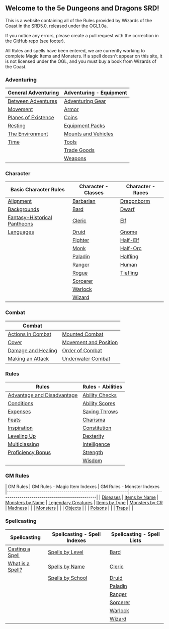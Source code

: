 ## Welcome to the 5e Dungeons and Dragons SRD!

This is a website containing all of the Rules provided by Wizards of the Coast in the SRD5.0, released under the OGL1.0a.

If you notice any errors, please create a pull request with the correction in the GitHub repo (see footer).

All Rules and spells have been entered, we are currently working to complete Magic Items and Monsters.  If a spell doesn't appear on this site, it is not licensed under the OGL, and you must buy a book from Wizards of the Coast.

### Adventuring

| General Adventuring                                     | Adventuring - Equipment                                           |
|---------------------------------------------------------|-------------------------------------------------------------------|
| [Between Adventures](/Adventuring/between_adventures)   | [Adventuring Gear](/Adventuring/equipment/adventuring_gear)       |
| [Movement](/Adventuring/movement)                       | [Armor](/Adventuring/equipment/armor)                             |
| [Planes of Existence](/Adventuring/planes_of_existence) | [Coins](/Adventuring/equipment/coins)                             |
| [Resting](/Adventuring/resting)                         | [Equipment Packs](/Adventuring/equipment/equipment_packs)         |
| [The Environment](/Adventuring/the_environment)         | [Mounts and Vehicles](/Adventuring/equipment/mounts_and_vehicles) |
| [Time](/Adventuring/time)                               | [Tools](/Adventuring/equipment/tools)                             |
|                                                         | [Trade Goods](/Adventuring/equipment/trade_goods)                 |
|                                                         | [Weapons](/Adventuring/equipment/weapons)                         |


### Character
| Basic Character Rules                                                   | Character - Classes                       | Character - Races                         |
|-------------------------------------------------------------------------|-------------------------------------------|-------------------------------------------|
| [Alignment](/Character/alignment)                                       | [Barbarian](/Character/classes/barbarian) | [Dragonborm](/Character/races/dragonborn) |
| [Backgrounds](/Character/backgrounds)                                   | [Bard](/Character/classes/bard)           | [Dwarf](/Character/races/dwarf)           |
| [Fantasy-Historical Pantheons](/Character/fantasy-historical_pantheons) | [Cleric](/Character/classes/cleric)       | [Elf](/Character/races/elf)               |
| [Languages](/Character/languages)                                       | [Druid](/Character/classes/druid)         | [Gnome](/Character/races/gnome)           |
|                                                                         | [Fighter](/Character/classes/fighter)     | [Half-Elf](/Character/races/half-elf)     |
|                                                                         | [Monk](/Character/classes/monk)           | [Half-Orc](/Character/races/half-orc)     |
|                                                                         | [Paladin](/Character/classes/paladin)     | [Halfling](/Character/races/halfling)     |
|                                                                         | [Ranger](/Character/classes/ranger)       | [Human](/Character/races/human)           |
|                                                                         | [Rogue](/Character/classes/rogue)         | [Tiefling](/Character/races/tiefling)     |
|                                                                         | [Sorcerer](/Character/classes/sorcerer)   |                                           |
|                                                                         | [Warlock](/Character/classes/warlock)     |                                           |
|                                                                         | [Wizard](/Character/classes/wizard)       |                                           |

### Combat
| Combat                                           |                                                        |
|--------------------------------------------------|--------------------------------------------------------|
| [Actions in Combat](/Combat/actions_in_Combat)   | [Mounted Combat](/Combat/mounted_Combat)               |
| [Cover](/Combat/cover)                           | [Movement and Position](/Combat/movement_and_position) |
| [Damage and Healing](/Combat/damage_and_healing) | [Order of Combat](/Combat/order_of_Combat)             |
| [Making an Attack](/Combat/making_an_attack)     | [Underwater Combat](/Combat/underwater_Combat)         |

### Rules
| Rules                                                           | Rules - Abilities                                 |
|-----------------------------------------------------------------|---------------------------------------------------|
| [Advantage and Disadvantage](/Rules/advantage_and_disadvantage) | [Ability Checks](/Rules/abilities/ability_checks) |
| [Conditions](/Rules/conditions)                                 | [Ability Scores](/Rules/abilities/ability_scores) |
| [Expenses](/Rules/expenses)                                     | [Saving Throws](/Rules/abilities/saving_throws)   |
| [Feats](/Rules/feats)                                           | [Charisma](/Rules/abilities/charisma)             |
| [Inspiration](/Rules/inspiration)                               | [Constitution](/Rules/abilities/constitution)     |
| [Leveling Up](/Rules/leveling_up)                               | [Dexterity](/Rules/abilities/dexterity)           |
| [Multiclassing](/Rules/multiclassing)                           | [Intelligence](/Rules/abilities/intelligence)     |
| [Proficiency Bonus](/Rules/proficiency_bonus)                   | [Strength](/Rules/abilities/strength)             |
|                                                                 | [Wisdom](/Rules/abilities/wisdom)                 |


### GM Rules
| GM Rules                                                   | GM Rules - Magic Item Indexes                               | GM Rules - Monster Indexes
|------------------------------------------------------------|-------------------------------------------------------------|
| [Diseases](/Rules/GM_Rules/diseases)                       | [Items by Name](/GM_Rules/magic_item_indexes/items_by_name) | [Monsters by Name](/GM_Rules/monster_indexes/Monsters_by_Name)
| [Legendary Creatures](/Rules/GM_Rules/legendary_creatures) | [Items by Type](/GM_Rules/magic_item_indexes/items_by_type) | [Monsters by CR](/GM_Rules/monster_indexes/Monsters_by_CR)
| [Madness](/Rules/GM_Rules/madness)                         |                                                             |
| [Monsters](/Rules/GM_Rules/monsters)                       |                                                             |
| [Objects](/Rules/GM_Rules/objects)                         |                                                             |
| [Poisons](/Rules/GM_Rules/poisons)                         |                                                             |
| [Traps](/Rules/GM_Rules/traps)                             |                                                             |

### Spellcasting
| Spellcasting                                      | Spellcasting - Spell Indexes                                     | Spellcasting - Spell Lists                            |
|---------------------------------------------------|------------------------------------------------------------------|-------------------------------------------------------|
| [Casting a Spell](/Spellcasting/casting_a_spell)  | [Spells by Level](/Spellcasting/spell_indexes/spells_by_level)   | [Bard](/Spellcasting/spell_lists/bard_spells)         |
| [What is a Spell?](/Spellcasting/what_is_a_spell) | [Spells by Name](/Spellcasting/spell_indexes/spells_by_name)     | [Cleric](/Spellcasting/spell_lists/cleric_spells)     |
|                                                   | [Spells by School](/Spellcasting/spell_indexes/spells_by_school) | [Druid](/Spellcasting/spell_lists/druid_spells)       |
|                                                   |                                                                  | [Paladin](/Spellcasting/spell_lists/paladin_spells)   |
|                                                   |                                                                  | [Ranger](/Spellcasting/spell_lists/ranger_spells)     |
|                                                   |                                                                  | [Sorcerer](/Spellcasting/spell_lists/sorcerer_spells) |
|                                                   |                                                                  | [Warlock](/Spellcasting/spell_lists/warlock_spells)   |
|                                                   |                                                                  | [Wizard](/Spellcasting/spell_lists/wizard_spells)     |
